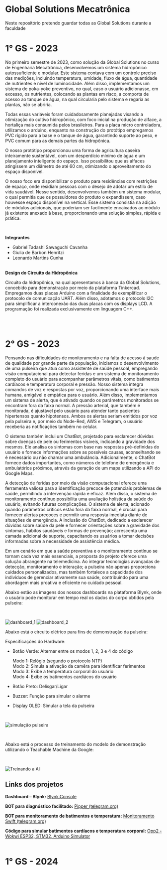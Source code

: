 # Global Solutions Mecatrônica

Neste repositório pretendo guardar todas as Global Solutions durante a faculdade


# 1° GS - 2023 

<p>No primeiro semestre de 2023, como solução da Global Solutions no curso de Engenharia Mecatrônica, desenvolvemos um sistema hidropônico autossuficiente e modular. Este sistema contava com um controle preciso das medições, incluindo temperatura, umidade, fluxo de água, quantidade de nutrientes e nível de luminosidade. Além disso, implementamos um sistema de poka-yoke preventivo, no qual, caso o usuário adicionasse, em excesso, os nutrientes, colocando as plantas em risco, a comporta de acesso ao tanque de água, na qual circularia pelo sistema e regaria as plantas, não se abriria.</p>

<p>Todas essas variáveis foram cuidadosamente planejadas visando a otimização do cultivo hidropônico, com foco inicial na produção de alface, a hortaliça mais consumida pelos brasileiros. Para a placa micro controladora, utilizamos o arduino, enquanto na construção do protótipo empregamos PVC rígido para a base e o tanque de água, garantindo suporte ao peso, e PVC comum para as demais partes da hidropônica.</p>
<p>O nosso protótipo proporcionou uma forma de agricultura caseira inteiramente sustentável, com um desperdício mínimo de água e um planejamento inteligente do espaço. Isso possibilitou que as alfaces atingissem um diâmetro de até 60 cm, otimizando o aproveitamento do espaço disponível.</p>

<p>O nosso foco era disponibilizar o produto para residências com restrições de espaço, onde residiam pessoas com o desejo de adotar um estilo de vida saudável. Nesse sentido, desenvolvemos também um sistema modular, o qual permitia que os possuidores do produto o expandissem, caso houvesse espaço disponível na vertical. Esse sistema consistia na adição de módulos adicionais, que poderiam ser facilmente encaixados ao módulo já existente anexado à base, proporcionando uma solução simples, rápida e prática.</p>
<br>
<strong><p>Integrantes</p></strong>
<ul>
<li>Gabriel Tadashi Sawaguchi Cavanha</li>
<li>Giulia de Barbon Henritzi</li>
<li>Leonardo Martins Cunha</li>
</ul>
<br>
<strong>Design do Circuito da Hidropônica</strong>
<p>Circuito da hidropônica, na qual apresentamos à banca da Global Solutions, concebido para demonstração por meio da plataforma Tinkercad. Empregamos duas placas Arduino com a finalidade de exemplificar o protocolo de comunicação UART. Além disso, adotamos o protocolo I2C para simplificar a interconexão das duas placas com os displays LCD. A programação foi realizada exclusivamente em linguagem C++.</p>
<br>
<br>

# 2° GS - 2023

<p> Pensando nas dificuldades de monitoramento e na falta de acesso á saude de qualidade por grande parte da população, iniciamos o desenvolvimento de uma pulseira que atua como assistente de saúde pessoal, empregando visão computacional para detectar feridas e um sistema de monitoramento completo do usuário para acompanhar parâmetros vitais, como batimentos cardíacos e temperatura corporal e pressão. Nosso sistema integra comandos de voz e respostas por voz, proporcionando uma interface mais humana, amigável e empática para o usuário.
Além disso, implementamos um sistema de alerta, que é ativado quando os parâmetros monitorados se encontram fora da faixa normal. A pressão arterial, que também é monitorada, é ajustável pelo usuário para atender tanto pacientes hipertensos quanto hipotensos. Ambos os alertas seriam emitidos por voz pela pulseira e, por meio do Node-Red, AWS e Telegram, o usuário receberia as notificações também no celular. <br> </p>
<p> O sistema também inclui um ChatBot, projetado para esclarecer dúvidas sobre doenças de pele ou ferimentos visíveis, indicando a gravidade dos mesmos. Ele analisa os sintomas com base nas respostas pré-definidas do usuário e fornece informações sobre as possíveis causas, aconselhando se é necessário ou não chamar uma ambulância. Adicionalmente, o ChatBot fornece dados importantes, como números de telefone de emergência e ambulatórios próximos, através da geração de um mapa utilizando a API do Google Maps. </p>
A detecção de feridas por meio da visão computacional oferece uma ferramenta valiosa para a identificação precoce de potenciais problemas de saúde, permitindo a intervenção rápida e eficaz. Além disso, o sistema de monitoramento contínuo possibilita uma avaliação holística da saúde do usuário, evitando futuras complicações.
O sistema de alerta, acionado quando parâmetros críticos estão fora da faixa normal, é crucial para fornecer alertas precoces e permitir uma resposta imediata diante de situações de emergência. A inclusão do ChatBot, dedicado a esclarecer dúvidas sobre saúde da pele e fornecer orientações sobre a gravidade dos sintomas, hábitos saudáveis e formas de prevenção; acrescenta uma camada adicional de suporte, capacitando os usuários a tomar decisões informadas sobre a necessidade de assistência médica.
<p>Em um cenário em que a saúde preventiva e o monitoramento contínuo se tornam cada vez mais essenciais, a proposta do projeto oferece uma solução abrangente na telemedicina. Ao integrar tecnologias avançadas de detecção, monitoramento e interação; a pulseira não apenas proporciona cuidados personalizados, mas também fortalece a capacidade dos indivíduos de gerenciar ativamente sua saúde, contribuindo para uma abordagem mais proativa e eficiente no cuidado pessoal. </p>

<p>Abaixo estão as imagens dos nossos dashboards na plataforma Blynk, onde o usuário pode monitorar em tempo real os dados do corpo obtidos pela pulseira:</p>
<br>

![dashboard_1](https://github.com/le0nardomartins/Global-Solutions-Meca/assets/98195508/922e47f4-7114-4015-89ac-3d53754fea3d)
![dashboard_2](https://github.com/le0nardomartins/Global-Solutions-Meca/assets/98195508/6c9bd4af-254f-4cca-82af-b54fdc025fb4)
<br>
<p>Abaixo está o circuito elétrico para fins de demonstração da pulseira:</p>
<p>Especificações do Hardware:</p>
<ul>
<li>
  <p>Botão Verde: Alternar entre os modos 1, 2, 3 e 4 do código</p>
    <p>
      Modo 1: Relógio (segundo o protocolo NTP) <br>
      Modo 2: Simula a ativação da camêra para identificar ferimentos <br>
      Modo 3: Exibe a temperatura corporal do usuário <br>
      Modo 4: Exibe os batimentos cardiácos do usuário <br>
    </p>
</li>
<li><p>Botão Preto: Delisgar/Ligar</p></li>
<li><p>Buzzer: Função para simular o alarme</p></li>
<li><p>Display OLED: Simular a tela da pulseira</p></li>
</ul>
<br>

![simulação pulseira](https://github.com/le0nardomartins/Global-Solutions-Meca/assets/98195508/c326f49d-a3df-457e-aa09-4303f5862465)

<br>
<p>Abaixo está o processo de treinamento do modelo de demonstração utilizando o Teachable Machine da Google:</p>
<br>

![Treinando a AI](https://github.com/le0nardomartins/Global-Solutions-Meca/assets/98195508/fbaff1bb-2e91-4579-9cad-f5a9f8bf9c6e)

## Links dos projetos 

**Dashboard – Blynk:**
[Blynk.Console](https://blynk.cloud/dashboard/124086/global/filter/838741/organization/124086/devices/480543/dashboard)

**BOT para diagnóstico facilitado:**
[Pipper (telegram.org)](https://web.telegram.org/a/#6820946733)

**BOT para monitoramento de batimentos e temperatura:**
[Monitoramento Swift (telegram.org)](https://web.telegram.org/a/#6977331128)

**Código para simular batimentos cardíacos e temperatura corporal:**
[Opp2 - Wokwi ESP32, STM32, Arduino Simulator](https://wokwi.com/projects/381115733791622145)
<br>
<br>

# 1° GS - 2024 
